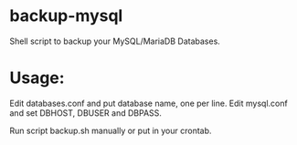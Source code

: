 # backup-mysql
Shell script to backup your MySQL/MariaDB Databases.

# Usage:
Edit databases.conf and put database name, one per line.
Edit mysql.conf and set DBHOST, DBUSER and DBPASS.

Run script backup.sh manually or put in your crontab.
